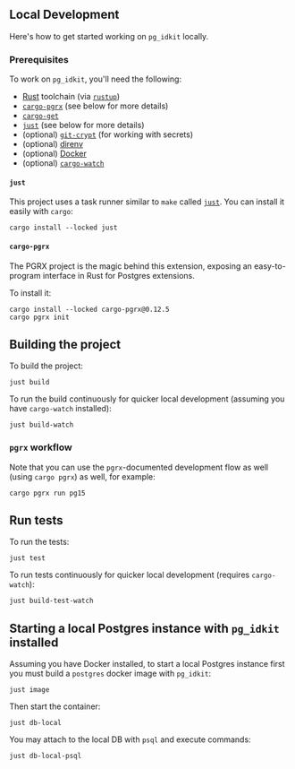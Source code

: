 ## Local Development

Here's how to get started working on `pg_idkit` locally.

### Prerequisites

To work on `pg_idkit`, you'll need the following:

- [Rust][rust] toolchain (via [`rustup`][rustup])
- [`cargo-pgrx`][cargo-pgrx] (see below for more details)
- [`cargo-get`][cargo-get]
- [`just`][just] (see below for more details)
- (optional) [`git-crypt`][git-crypt] (for working with secrets)
- (optional) [direnv][direnv]
- (optional) [Docker][docker]
- (optional) [`cargo-watch`][cargo-watch]

#### `just`

This project uses a task runner similar to `make` called [`just`][just]. You can install it easily with `cargo`:

```console
cargo install --locked just
```

#### `cargo-pgrx`

The PGRX project is the magic behind this extension, exposing an easy-to-program interface in Rust for Postgres extensions.

To install it:

```console
cargo install --locked cargo-pgrx@0.12.5
cargo pgrx init
```

## Building the project

To build the project:

```console
just build
```

To run the build continuously for quicker local development (assuming you have `cargo-watch` installed):

```console
just build-watch
```

### `pgrx` workflow

Note that you can use the `pgrx`-documented development flow as well (using `cargo pgrx`) as well, for example:

```console
cargo pgrx run pg15
```

## Run tests

To run the tests:

```console
just test
```

To run tests continuously for quicker local development (requires `cargo-watch`):

```console
just build-test-watch
```

## Starting a local Postgres instance with `pg_idkit` installed

Assuming you have Docker installed, to start a local Postgres instance first you must build a `postgres` docker image with `pg_idkit`:

```console
just image
```

Then start the container:

```console
just db-local
```

You may attach to the local DB with `psql` and execute commands:

```console
just db-local-psql
```

[rust]: https://rust-lang.org
[rustup]: https://rust-lang.github.io/rustup
[cargo-get]: https://crates.io/crates/cargo-get
[cargo-pgrx]: https://crates.io/crates/cargo-pgrx
[cargo-watch]: https://github.com/passcod/cargo-watch
[just]: https://github.com/casey/just
[git-crypt]: https://github.com/AGWA/git-crypt
[direnv]: https://direnv.net
[docker]: https://docs.docker.com/get-started/overview/
